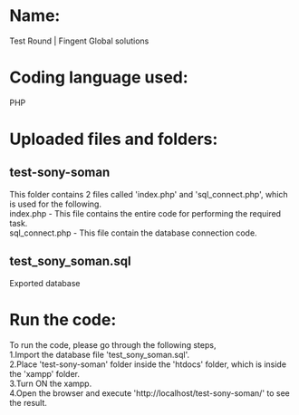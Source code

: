 # Name:

Test Round | Fingent Global solutions

# Coding language used:

PHP

# Uploaded files and folders:

## test-sony-soman 

This folder contains 2 files called 'index.php' and 'sql_connect.php', which is used for the following.<br/>
index.php - This file contains the entire code for performing the required task.<br/>
sql_connect.php - This file contain the database connection code.

## test_sony_soman.sql

Exported database

# Run the code:

To run the code, please go through the following steps,<br/>
1.Import the database file 'test_sony_soman.sql'.<br/>
2.Place 'test-sony-soman' folder inside the 'htdocs' folder, which is inside the 'xampp' folder.<br/>
3.Turn ON the xampp.<br/>
4.Open the browser and execute 'http://localhost/test-sony-soman/' to see the result.
